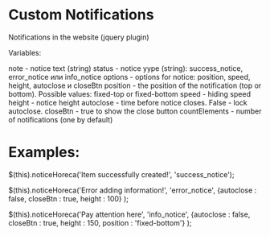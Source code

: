 # Custom Notifications

Notifications in the website (jquery plugin)

Variables:

note             - notice text (string)
status           - notice yype (string): success_notice, error_notice или info_notice
options          - options for notice: position, speed, height, autoclose и closeBtn
position         - the position of the notification (top or bottom). Possible values: fixed-top or fixed-bottom
speed            - hiding speed
height           - notice height
autoclose        - time before notice closes. False - lock autoclose.
closeBtn         - true to show the close button
countElements    - number of notifications (one by default)


# Examples:

$(this).noticeHoreca('Item successfully created!', 'success_notice');

$(this).noticeHoreca('Error adding information!', 'error_notice', {autoclose : false, closeBtn : true, height : 100} );

$(this).noticeHoreca('Pay attention here', 'info_notice', {autoclose : false, closeBtn : true, height : 150, position : 'fixed-bottom'} );
